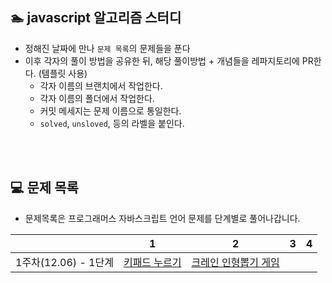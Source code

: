 
## 🏊 javascript 알고리즘 스터디 

- 정해진 날짜에 만나 `문제 목록`의 문제들을 푼다
- 이후 각자의 풀이 방법을 공유한 뒤, 해당 풀이방법 + 개념들을 레파지토리에 PR한다. (템플릿 사용)
  - 각자 이름의 브랜치에서 작업한다.
  - 각자 이름의 폴더에서 작업한다.
  - 커밋 메세지는 문제 이름으로 통일한다. 
  - `solved`, `unsloved`, 등의 라벨을 붙인다.

<br>
<br>

## 💻 문제 목록

- 문제목록은 프로그래머스 자바스크립트 언어 문제를 단계별로 풀어나갑니다.

| |1|2|3|4|
|:-:|:-:|:-:|:-:|:-:|
|1주차(12.06) - 1단계 |[키패드 누르기](https://programmers.co.kr/learn/courses/30/lessons/67256)|[크레인 인형뽑기 게임](https://programmers.co.kr/learn/courses/30/lessons/64061) |

